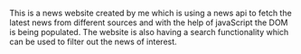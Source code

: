 This is a news website created by me which is using a news api to fetch the latest news from different sources and with the help of javaScript the DOM is being populated. The website is also having a search functionality which can be used to filter out the news of interest.

